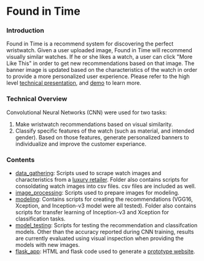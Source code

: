 # Found in Time

### Introduction ###
Found in Time is a recommend system for discovering the perfect wristwatch. Given a user uploaded image, Found in Time will recommend visually similar watches. If he or she likes a watch, a user can click "More Like This" in order to get new recommendations based on that image. The banner image is updated based on the characteristics of the watch in order to provide a more personalized user experience. Please refer to the high level [technical presentation](https://github.com/leem99/found_in_time/blob/master/FoundInTime_MitchellLee.pdf), and [demo](https://www.youtube.com/watch?v=B1PFtzsGLWk) to learn more.

### Technical Overview ###
Convolutional Neural Networks (CNN) were used for two tasks:
1) Make wristwatch recommendations based on visual similarity.
2) Classify specific features of the watch (such as material, and intended gender). Based on those features, generate personalized banners to individualize and improve the customer experiance.

### Contents ###
* [data_gathering](https://github.com/leem99/found_in_time/tree/master/data_gathering): Scripts used to scrape watch images and characteristics from a [luxury retailer](https://www.prestigetime.com/). Folder also contains scripts for consoldating watch images into csv files. csv files are included as well.
* [image_processing](https://github.com/leem99/found_in_time/tree/master/image_processing): Scripts used to prepare images for modeling.
* [modeling](https://github.com/leem99/found_in_time/tree/master/modeling): Contains scripts for creating the recommendations (VGG16, Xception, and Inception-v3 model were all tested). Folder also contains scripts for transfer learning of Inception-v3 and Xception for classification tasks. 
* [model_testing](https://github.com/leem99/found_in_time/tree/master/model_testing): Scripts for testing the recommendation and classifcation models. Other than the accuracy reported during CNN training, results are currently evaluated using visual inspection when providing the models with new images. 
* [flask_app](https://github.com/leem99/found_in_time/tree/master/flask_app): HTML and flask code used to generate a [prototype website](https://www.youtube.com/watch?v=B1PFtzsGLWk).
